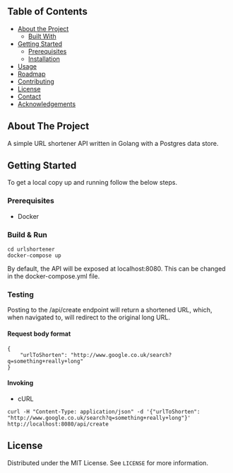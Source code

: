 ## Table of Contents

* [About the Project](#about-the-project)
  * [Built With](#built-with)
* [Getting Started](#getting-started)
  * [Prerequisites](#prerequisites)
  * [Installation](#installation)
* [Usage](#usage)
* [Roadmap](#roadmap)
* [Contributing](#contributing)
* [License](#license)
* [Contact](#contact)
* [Acknowledgements](#acknowledgements)


## About The Project
A simple URL shortener API written in Golang with a Postgres data store.

## Getting Started
To get a local copy up and running follow the below steps.

### Prerequisites
* Docker

### Build & Run
```
cd urlshortener
docker-compose up
```

By default, the API will be exposed at localhost:8080. This can be changed in the docker-compose.yml file.

### Testing
Posting to the /api/create endpoint will return a shortened URL, which, when navigated to, will redirect to the original long URL.

#### Request body format
```
{
    "urlToShorten": "http://www.google.co.uk/search?q=something+really+long"
}
```

#### Invoking
* cURL
```
curl -H "Content-Type: application/json" -d '{"urlToShorten": "http://www.google.co.uk/search?q=something+really+long"}' http://localhost:8080/api/create
```


## License
Distributed under the MIT License. See `LICENSE` for more information.
